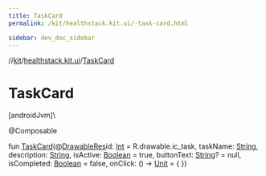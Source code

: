 ```yaml
---
title: TaskCard
permalink: /kit/healthstack.kit.ui/-task-card.html

sidebar: dev_doc_sidebar
---
```

//[kit](../../index.html)/[healthstack.kit.ui](index.html)/[TaskCard](-task-card.html)



# TaskCard



[androidJvm]\




@Composable



fun [TaskCard](-task-card.html)(@[DrawableRes](https://developer.android.com/reference/kotlin/androidx/annotation/DrawableRes.html)id: [Int](https://kotlinlang.org/api/latest/jvm/stdlib/kotlin/-int/index.html) = R.drawable.ic_task, taskName: [String](https://kotlinlang.org/api/latest/jvm/stdlib/kotlin/-string/index.html), description: [String](https://kotlinlang.org/api/latest/jvm/stdlib/kotlin/-string/index.html), isActive: [Boolean](https://kotlinlang.org/api/latest/jvm/stdlib/kotlin/-boolean/index.html) = true, buttonText: [String](https://kotlinlang.org/api/latest/jvm/stdlib/kotlin/-string/index.html)? = null, isCompleted: [Boolean](https://kotlinlang.org/api/latest/jvm/stdlib/kotlin/-boolean/index.html) = false, onClick: () -&gt; [Unit](https://kotlinlang.org/api/latest/jvm/stdlib/kotlin/-unit/index.html) = { })




